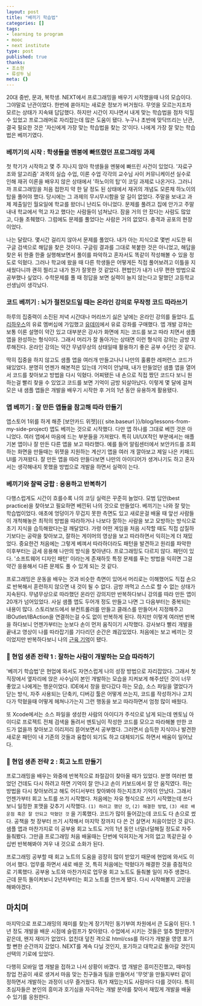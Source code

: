 ```yaml
---
layout: post
title: "베끼기 학습법"
categories: []
tags:
- learning to program
- mooc
- next institute
type: post
published: true
thanks: 
- 조소현
- 류성두 님
meta: {}
---
```


20대 중반, 문과, 복학생. NEXT에서 프로그래밍을 배우기 시작했을때 나의 모습이다. 그야말로 난관이었다. 한번에 쏟아지는 새로운 정보가 버거웠다. 무엇을 모르는지조차 모르는 상태가 지속돼 답답했다. 하지만 시간이 지나면서 내게 맞는 학습법을 점차 익힐 수 있었고 프로그래머로 자리잡는데 많은 도움이 됐다. 누구나 초반에 맞닥뜨리는 난관, 결국 필요한 것은 '자신에게 가장 맞는 학습법을 찾는 것'이다. 나에게 가장 잘 맞는 학습법은 베끼기였다. 

### 베끼기의 시작 : 학생들을 멘붕에 빠뜨렸던 프로그래밍 과제

첫 학기가 시작하고 몇 주 지나지 않아 학생들을 멘붕에 빠뜨린 사건이 있었다. '자료구조와 알고리즘' 과목의 실습 수업, 이론 수업 각각의 교수님 사이 커뮤니케이션 실수로 인해 재귀 이론을 배우지 않은 상태에서 '하노이의 탑'이 코딩 과제로 나온거다. 그러니까 프로그래밍을 처음 접한지 약 한 달 정도 된 상태에서 재귀의 개념도 모른채 하노이의 탑을 풀어야 했다. 당시에는 그 과제의 무시무시함을 알 길이 없었다. 주말을 보내고 과제 제출일인 월요일에 학교를 왔더니 난리도 아니었다. 문제를 풀려고 집에 안가고 주말 내내 학교에서 먹고 자고 했다는 사람들이 넘쳐났다. 잠을 거의 안 잤다는 사람도 많았고, 다들 초췌했다. 그럼에도 문제를 풀었다는 사람은 거의 없었다. 충격과 공포의 현장이었다.

나는 달랐다. 몇시간 걸리지 않아서 문제를 풀었다. 내가 아는 지식으로 몇번 시도한 뒤 구글 검색으로 해답을 찾은 것이다. 구글링 결과를 그대로 복붙한 것은 아니었고, 해답을 찾은 뒤 한줄 한줄 실행해보면서 풀이를 파악하고 혼자서도 똑같이 작성해볼 수 있을 정도로 익혔다. 그러나 학교에 왔을 때 다른 학생들은 어떻게든 직접 풀어보려고 이틀을 지새웠다니까 괜히 찔리고 내가 뭔가 잘못한 것 같았다. 편법인가 내가 너무 편한 방법으로 공부했나 싶었다. 수학문제를 풀 때 정답을 보면 실력이 늘지 않는다고 말했던 고등학교 선생님이 생각났다. 

### 코드 베끼기 : 뇌가 절전모드일 때는 온라인 강의로 무작정 코드 따라쓰기

하루의 집중력이 소진된 저녁 시간대나 머리쓰기 싫은 날에는 온라인 강의를 들었다. [트리하우스](https://teamtreehouse.com/soojinro)의 유료 멤버십에 가입했고 [유데미](https://www.udemy.com)에서 유료 강좌를 구매했다. 앱 개발 강좌는 보통 이론 설명이 약간 있고 대부분은 강사가 화면에 치는 코드를 보고 따라 치면서 샘플 앱을 완성하는 형식이다. 그래서 머리가 잘 돌아가는 상태면 이런 형식의 강의는 금방 지루해진다. 온라인 강의는 약간 무념무상의 상태일때 활용하기 좋은 공부 수단인 것 같다.

딱히 집중을 하지 않고도 샘플 앱을 여러개 만들고나니 나만의 훌륭한 레퍼런스 코드가 돼있었다. 분명히 언젠가 해본적은 있는데 기억이 안날때, 내가 만들었던 샘플 앱을 열어서 코드를 찾아보고 방법을 다시 익혔다. 어찌됐든 내 손으로 직접 짰던 코드다 보니 원하는걸 빨리 찾을 수 있었고 코드를 보면 기억이 금방 되살아났다. 이렇게 몇 달에 걸쳐 모은 내 샘플 앱들은 개발을 배우기 시작한 후 거의 1년 동안 유용하게 활용됐다.

### 앱 베끼기 : 잘 만든 앱들을 참고해 따라 만들기

앱스토어 1위를 하게 해준 [보안카드 위젯]({{ site.baseurl }}/blog/lessons-from-my-side-project) 앱도 베끼는 것으로 시작했다. 다만 앱 하나를 그대로 베낀 것은 아니었다. 여러 앱에서 마음에 드는 부분들을 가져왔다. 특히 UI/UX적인 부분에서는 애플 기본 앱이나 잘 만든 다른 앱을 보고 따라했다. 예를 들어 알림센터에서 보안카드를 조회하는 화면을 만들때는 위젯을 지원하는 계산기 앱을 여러 개 깔아보고 제일 나은 키패드 UI를 가져왔다. 잘 만든 앱을 따라 만들다보면 나만의 아이디어가 생겨나기도 하고 혼자서는 생각해내지 못했을 방법으로 개발을 하면서 실력이 는다.

### 베끼기와 찰떡 궁합 : 응용하고 반복하기

다행스럽게도 시간이 흐를수록 나의 코딩 실력은 꾸준히 늘었다. 모범 답안(best practice)을 찾아보고 필요하면 베낀뒤 나의 것으로 만들었다. 베끼기는 나와 잘 맞는 학습법이었다. 애초에 엉덩이가 무겁지 못한 측면도 있고 새로운걸 배울 때 앞선 사람들이 개척해놓은 최적의 방법을 따라하거나 나보다 잘하는 사람을 보고 모방하는 방식으로 초기 지식을 습득해왔다는걸 깨달았다. 가령 어떤 게임을 처음 시작할 때도 직접 삽질하기보다는 공략을 찾아보고, 잘하는 게이머의 영상을 보고 따라하면서 익히는게 더 재밌었다. 중요한건 처음에는 그렇게 베껴서 따라하더라도 패턴을 발견하고 원리를 파악한 이후부터는 금세 응용해 나만의 방식을 찾아낸다. 프로그래밍도 다르지 않다. 패턴이 있다. '소프트웨어 디자인 패턴' 이라는게 존재하듯 특정 문제를 푸는 방법을 익히면 그걸 약간 응용해서 다른 문제도 풀 수 있게 되는 것 같다. 

프로그래밍은 운동을 배우는 것과 비슷한 측면이 있어서 머리로는 이해했어도 직접 손으로 반복해서 훈련하지 않으면 내 것이 될 수 없다. 금방 까먹고 스스로 할 수 없는 상태가 지속된다. 무념무상으로 따라했던 온라인 강의지만 반복하다보니 강의를 따라 만든 앱이 20개가 넘어있었다. 사실 샘플 앱도 두어개 정도 만들고 나면 그 다음부터는 중복되는 내용이 많다. 스토리보드에서 뷰컨트롤러를 만들고 클래스를 만들어서 지정해주고 IBOutlet/IBAction을 연결하는걸 수도 없이 반복하게 된다. 하지만 이렇게 여러번 반복을 하다보니 언젠가부터는 눈보다 손이 먼저 움직이기 시작했다. 강사보다 빨리 개발을 끝내고 영상이 나를 따라잡기를 기다리던 순간은 쾌감있었다. 처음에는 보고 베끼는 것이었지만 반복하다보니 나의 [근육 기억](https://en.wikipedia.org/wiki/Muscle_memory)이 됐다.

### 🥑 현업 생존 전략 1 : 잘하는 사람이 개발하는 모습 따라하기

'베끼기 학습법'은 현업에 와서도 자연스럽게 나의 성장 방법으로 자리잡았다. 그래서 첫 직장에서 옆자리에 앉은 사수님이 본인 개발하는 모습을 지켜보게 해주셨던 것이 너무 좋았고 나에게는 행운이었다. IDE에서 창을 왔다갔다 하는 모습, 소스 파일을 열었다가 닫는 방식, 자주 사용되는 단축키, 디버깅 툴은 어떻게 쓰는지, 코드를 작성하거나 고치다가 막혔을때 어떻게 헤쳐나가는지 그런 행동을 보고 따라하면서 엄청 많이 배웠다. 

또 Xcode에서는 소스 파일을 생성한 사람의 아이디가 주석으로 남게 되는데 멘토님 아이디로 프로젝트 전체 검색을 돌려서 멘토님이 작성한 코드를 모으고 따라해볼 만한 코드가 없을까 찾아보고 이리저리 뜯어보면서 공부했다. 그러면서 습득한 지식이나 발견한 새로운 패턴이 내 기존의 것들과 융합이 되기도 하고 대체되기도 하면서 배움이 일어났다.

### 🥑 현업 생존 전략 2 : 회고 노트 만들기

프로그래밍을 배우는 와중에 반복적으로 좌절감이 찾아올 때가 있었다. 분명 여러번 했었던 건데도 다시 하려고 하면 기억이 잘 안나고 손이 키보드에서 잘 안 움직였다. 하는 방법을 다시 찾아보려고 해도 어디서부터 찾아봐야 하는지조차 기억이 안났다. 그래서 언젠가부터 회고 노트를 쓰기 시작했다. 처음에는 자유 형식으로 쓰기 시작했는데 쓰다보니 일정한 포맷을 갖추기 시작했다. `(1) 하려고 했던 것`, `(2) 해결한 방법`, `(3) 새로 배운점 혹은 잘 안되고 막혔던 것` 을 기록했다. 코드가 많이 들어갔는데 코드도 다 손으로 썼다. 공책을 첫 장부터 쓰기 시작해서 마지막 장까지 다 쓴 건 살면서 처음이었던 것 같다. 샘플 앱과 마찬가지로 이 공부용 회고 노트도 거의 1년 동안 너덜너덜해질 정도로 자주 들춰봤다. 그만큼 프로그래밍 처음 배울때는 단번에 익혀지는게 거의 없고 똑같은걸 수십번 반복해봐야 겨우 내 것으로 소화가 된다.

프로그래밍 공부할 때 회고 노트의 도움을 굉장히 많이 받았기 때문에 현업에 와서도 이어서 했다. 업무를 하면서 새로 배운 것, 특히 처음에는 막혔다가 해결한 것을 중점적으로 기록했다. 공부용 노트와 마찬가지로 업무용 회고 노트도 들춰볼 일이 자주 생겼다. 근데 문득 돌이켜보니 2년차부터는 회고 노트를 안쓰게 됐다. 다시 시작해볼지 고민을 해봐야겠다.

## ‏‏‎마치며

마지막으로 프로그래밍의 재미를 찾는게 장기적인 동기부여 차원에서 큰 도움이 된다. 1년 정도 개발을 배운 시점에 슬럼프가 찾아왔다. 수업에서 시키는 것들은 얼추 할만한거 같은데, 왠지 재미가 없었다. 없친대 덮친 격으로 html/css를 하다가 개발을 영영 포기할 뻔한 순간까지 갔었다. NEXT를 계속 다닐 것인지, 포기하고 대학교로 돌아갈 것인지 선택의 기로에 있었다. 

다행히 모바일 앱 개발을 접하고 나서 상황이 바꼈다. 앱 개발은 흥미진진했고, 때마침 창업 전공이 새로 생겨서 마음 맞는 친구들과 팀을 만들어서 '무엇'을 만들지부터 같이 정하면서 개발하는 과정이 너무 즐거웠다. 뭐가 재밌는지도 사람마다 다를 것이다. 특히 초심자들은 본인의 흥미과 호기심을 자극하는 개발 분야를 찾아서 재밌게 개발을 배울 수 있기를 응원한다.
